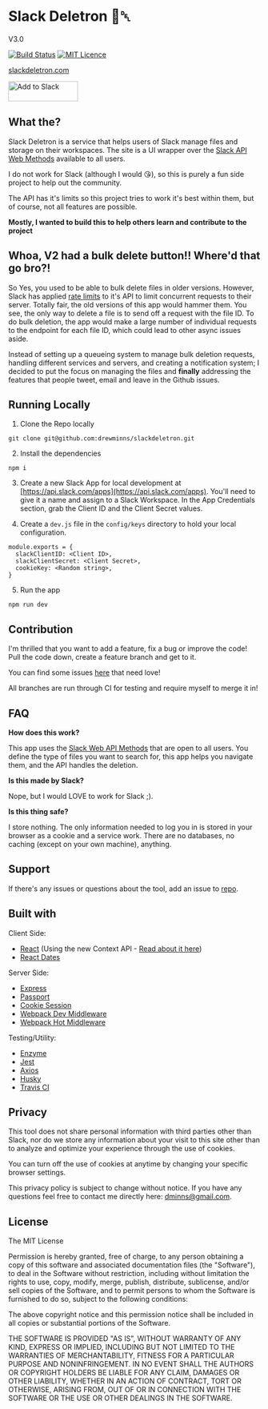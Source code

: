 # Slack Deletron 📁␡

V3.0

[![Build Status](https://travis-ci.org/drewminns/slackdeletron.svg?branch=master)](https://travis-ci.org/drewminns/slackdeletron)
[![MIT Licence](https://badges.frapsoft.com/os/mit/mit.svg?v=103)](https://opensource.org/licenses/mit-license.php)

[slackdeletron.com](https://slackdeletron.com)

<a href="https://slack.com/oauth/authorize?client_id=38414671253.343467267060&scope=channels:read,files:read,files:write:user,users:read"><img alt="Add to Slack" height="40" width="139" src="https://platform.slack-edge.com/img/add_to_slack.png" srcset="https://platform.slack-edge.com/img/add_to_slack.png 1x, https://platform.slack-edge.com/img/add_to_slack@2x.png 2x" /></a>

## What the?

Slack Deletron is a service that helps users of Slack manage files and storage on their workspaces. The site is a UI wrapper over the [Slack API Web Methods](https://api.slack.com/methods) available to all users.

I do not work for Slack (although I would 😘), so this is purely a fun side project to help out the community.

The API has it's limits so this project tries to work it's best within them, but of course, not all features are possible.

**Mostly, I wanted to build this to help others learn and contribute to the project**

## Whoa, V2 had a bulk delete button!! Where'd that go bro?!

So Yes, you used to be able to bulk delete files in older versions. However, Slack has applied [rate limits](https://api.slack.com/docs/rate-limits) to it's API to limit concurrent requests to their server. Totally fair, the old versions of this app would hammer them. You see, the only way to delete a file is to send off a request with the file ID. To do bulk deletion, the app would make a large number of individual requests to the endpoint for each file ID, which could lead to other async issues aside.

Instead of setting up a queueing system to manage bulk deletion requests, handling different services and servers, and creating a notification system; I decided to put the focus on managing the files and **finally** addressing the features that people tweet, email and leave in the Github issues.

## Running Locally

1.  Clone the Repo locally

`git clone git@github.com:drewminns/slackdeletron.git`

2.  Install the dependencies

`npm i`

3.  Create a new Slack App for local development at [https://api.slack.com/apps](https://api.slack.com/apps). You'll need to give it a name and assign to a Slack Workspace. In the App Credentials section, grab the Client ID and the Client Secret values.

4.  Create a `dev.js` file in the `config/keys` directory to hold your local configuration.

```
module.exports = {
  slackClientID: <Client ID>,
  slackClientSecret: <Client Secret>,
  cookieKey: <Random string>,
}
```

5.  Run the app

`npm run dev`

## Contribution

I'm thrilled that you want to add a feature, fix a bug or improve the code! Pull the code down, create a feature branch and get to it.

You can find some issues [here](https://github.com/drewminns/slackdeletron/issues) that need love!

All branches are run through CI for testing and require myself to merge it in!

## FAQ

**How does this work?**

This app uses the [Slack Web API Methods](https://api.slack.com/methods) that are open to all users. You define the type of files you want to search for, this app helps you navigate them, and the API handles the deletion.

**Is this made by Slack?**

Nope, but I would LOVE to work for Slack ;).

**Is this thing safe?**

I store nothing. The only information needed to log you in is stored in your browser as a cookie and a service work. There are no databases, no caching (except on your own machine), anything.

## Support

If there's any issues or questions about the tool, add an issue to [repo](https://github.com/drewminns/slackdeletron/issues/new).

## Built with

Client Side:

* [React](https://reactjs.org/) (Using the new Context API - [Read about it here](https://medium.com/dailyjs/reacts-%EF%B8%8F-new-context-api-70c9fe01596b))
* [React Dates](http://airbnb.io/react-dates/)

Server Side:

* [Express](https://expressjs.com/)
* [Passport](http://www.passportjs.org/)
* [Cookie Session](https://github.com/expressjs/cookie-session)
* [Webpack Dev Middleware](https://github.com/webpack/webpack-dev-middleware)
* [Webpack Hot Middleware](https://github.com/webpack-contrib/webpack-hot-middleware)

Testing/Utility:

* [Enzyme](https://webpack.js.org/)
* [Jest](https://facebook.github.io/jest/)
* [Axios](https://github.com/axios/axios)
* [Husky](https://github.com/typicode/husky)
* [Travis CI](https://travis-ci.org/)

## Privacy

This tool does not share personal information with third parties other than Slack, nor do we store any information about your visit to this site other than to analyze and optimize your experience through the use of cookies.

You can turn off the use of cookies at anytime by changing your specific browser settings.

This privacy policy is subject to change without notice. If you have any questions feel free to contact me directly here: dminns@gmail.com.

## License

The MIT License

Permission is hereby granted, free of charge, to any person obtaining a copy
of this software and associated documentation files (the "Software"), to deal
in the Software without restriction, including without limitation the rights
to use, copy, modify, merge, publish, distribute, sublicense, and/or sell
copies of the Software, and to permit persons to whom the Software is
furnished to do so, subject to the following conditions:

The above copyright notice and this permission notice shall be included in
all copies or substantial portions of the Software.

THE SOFTWARE IS PROVIDED "AS IS", WITHOUT WARRANTY OF ANY KIND, EXPRESS OR
IMPLIED, INCLUDING BUT NOT LIMITED TO THE WARRANTIES OF MERCHANTABILITY,
FITNESS FOR A PARTICULAR PURPOSE AND NONINFRINGEMENT. IN NO EVENT SHALL THE
AUTHORS OR COPYRIGHT HOLDERS BE LIABLE FOR ANY CLAIM, DAMAGES OR OTHER
LIABILITY, WHETHER IN AN ACTION OF CONTRACT, TORT OR OTHERWISE, ARISING FROM,
OUT OF OR IN CONNECTION WITH THE SOFTWARE OR THE USE OR OTHER DEALINGS IN
THE SOFTWARE.

